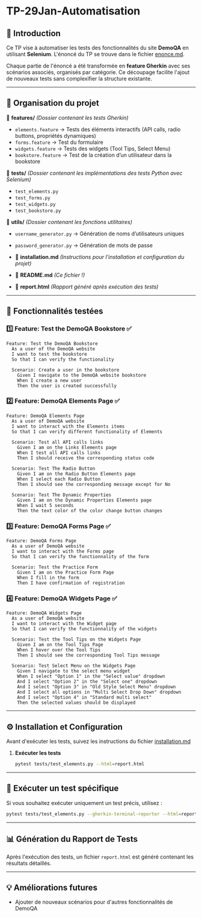 # TP-29Jan-Automatisation

## 📌 Introduction
Ce TP vise à automatiser les tests des fonctionnalités du site **DemoQA** en utilisant **Selenium**. L'énoncé du TP se trouve dans le fichier [enonce.md](./enonce.md).

Chaque partie de l'énoncé a été transformée en **feature Gherkin** avec ses scénarios associés, organisés par catégorie. Ce découpage facilite l'ajout de nouveaux tests sans complexifier la structure existante.

---

## 📂 Organisation du projet

📁 **features/** *(Dossier contenant les tests Gherkin)*
- `elements.feature` → Tests des éléments interactifs (API calls, radio buttons, propriétés dynamiques)
- `forms.feature` → Test du formulaire
- `widgets.feature` → Tests des widgets (Tool Tips, Select Menu)
- `bookstore.feature` → Test de la création d’un utilisateur dans la bookstore

📁 **tests/** *(Dossier contenant les implémentations des tests Python avec Selenium)*
- `test_elements.py`
- `test_forms.py`
- `test_widgets.py`
- `test_bookstore.py`

📁 **utils/** *(Dossier contenant les fonctions utilitaires)*
- `username_generator.py` → Génération de noms d’utilisateurs uniques
- `password_generator.py` → Génération de mots de passe

- 📄 **installation.md** *(Instructions pour l'installation et configuration du projet)*
- 📄 **README.md** *(Ce fichier !)*
- 📄 **report.html** *(Rapport généré après exécution des tests)*

---

## 🎯 Fonctionnalités testées

### **1️⃣ Feature: Test the DemoQA Bookstore** ✅
```gherkin
Feature: Test the DemoQA Bookstore
  As a user of the DemoQA website
  I want to test the bookstore
  So that I can verify the functionality

  Scenario: Create a user in the bookstore
    Given I navigate to the DemoQA website bookstore
    When I create a new user
    Then the user is created successfully
```

### **2️⃣ Feature: DemoQA Elements Page** ✅
```gherkin
Feature: DemoQA Elements Page
  As a user of DemoQA website
  I want to interact with the Elements items
  So that I can verify different functionality of Elements

  Scenario: Test all API calls links
    Given I am on the Links Elements page
    When I test all API calls links
    Then I should receive the corresponding status code

  Scenario: Test The Radio Button
    Given I am on the Radio Button Elements page
    When I select each Radio Button
    Then I should see the corresponding message except for No

  Scenario: Test The Dynamic Properties
    Given I am on the Dynamic Properties Elements page
    When I wait 5 seconds
    Then the text color of the color change button changes
```

### **3️⃣ Feature: DemoQA Forms Page** ✅
```gherkin
Feature: DemoQA Forms Page
  As a user of DemoQA website
  I want to interact with the Forms page
  So that I can verify the functionnality of the form

  Scenario: Test the Practice Form
    Given I am on the Practice Form Page
    When I fill in the form
    Then I have confirmation of registration
```

### **4️⃣ Feature: DemoQA Widgets Page** ✅
```gherkin
Feature: DemoQA Widgets Page
  As a user of DemoQA website
  I want to interact with the Widget page
  So that I can verify the functionnality of the widgets

  Scenario: Test the Tool Tips on the Widgets Page
    Given I am on the Tool Tips Page
    When I hover over the Tool Tips
    Then I should see the corresponding Tool Tips message

  Scenario: Test Select Menu on the Widgets Page
    Given I navigate to the select menu widget
    When I select "Option 1" in the "Select value" dropdown
    And I select "Option 2" in the "Select one" dropdown
    And I select "Option 3" in "Old Style Select Menu" dropdown
    And I select all options in "Multi Select Drop Down" dropdown
    And I select "Option 4" in "Standard multi select"
    Then the selected values should be displayed
```

---

## ⚙️ Installation et Configuration

Avant d'exécuter les tests, suivez les instructions du fichier [installation.md](./installation.md)


1. **Exécuter les tests**
   ```sh
   pytest tests/test_elements.py --html=report.html
   ```

---

## 🎯 Exécuter un test spécifique
Si vous souhaitez exécuter uniquement un test précis, utilisez :
```sh
pytest tests/test_elements.py --gherkin-terminal-reporter --html=report.html -k "Test_The_Radio_Button"
```

---

## 📊 Génération du Rapport de Tests
Après l'exécution des tests, un fichier `report.html` est généré contenant les résultats détaillés.

---

## 💡 Améliorations futures
- Ajouter de nouveaux scénarios pour d'autres fonctionnalités de DemoQA

